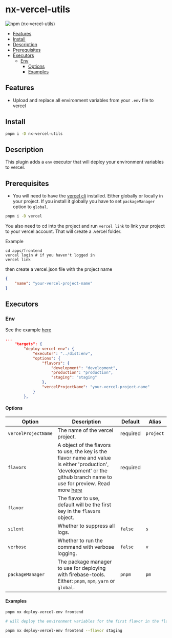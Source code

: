 # nx-vercel-utils<!-- omit in toc -->

![npm (nx-vercel-utils)](https://img.shields.io/npm/v/nx-vercel-utils)

-   [Features](#features)
-   [Install](#install)
-   [Description](#description)
-   [Prerequisites](#prerequisites)
-   [Executors](#executors)
    -   [Env](#env)
        -   [Options](#options)
        -   [Examples](#examples)

## Features

-   Upload and replace all environment variables from your `.env` file to vercel

## Install

```bash
pnpm i -D nx-vercel-utils
```

## Description

This plugin adds a `env` executor that will deploy your environment variables to vercel.

## Prerequisites

-   You will need to have the [vercel cli](https://www.npmjs.com/package/vercel) installed. Either globally or locally in your project. If you install it globally you have to set `packageManager` option to `global`.

```bash
pnpm i -D vercel
```

You also need to cd into the project and run `vercel link` to link your project to your vercel account. That will create a .vercel folder.

Example

```
cd apps/frontend
vercel login # if you haven't logged in
vercel link
```

then create a vercel.json file with the project name

```json
{
	"name": "your-vercel-project-name"
}
```

## Executors

### Env

See the example [here](https://github.com/snorreks/nx-vercel-utils/tree/master/example/apps/frontend)

```json
...
	"targets": {
		"deploy-vercel-env": {
			"executor": "../dist:env",
			"options": {
				"flavors": {
					"development": "development",
					"production": "production",
					"staging": "staging"
				},
				"vercelProjectName": "your-vercel-project-name"
			}
		},
```

#### Options

| Option              | Description                                                                                                                                                                                                                                             | Default  | Alias     |
| ------------------- | ------------------------------------------------------------------------------------------------------------------------------------------------------------------------------------------------------------------------------------------------------- | -------- | --------- |
| `vercelProjectName` | The name of the vercel project.                                                                                                                                                                                                                         | required | `project` |
| `flavors`           | A object of the flavors to use, the key is the flavor name and value is either 'production', 'development' or the github branch name to use for preview. Read more [here](https://vercel.com/docs/concepts/projects/environment-variables#environments) | required |           |
| `flavor`            | The flavor to use, default will be the first key in the `flavors` object.                                                                                                                                                                               |          |           |
| `silent`            | Whether to suppress all logs.                                                                                                                                                                                                                           | `false`  | `s`       |
| `verbose`           | Whether to run the command with verbose logging.                                                                                                                                                                                                        | `false`  | `v`       |
| `packageManager`    | The package manager to use for deploying with firebase-tools. Either: `pnpm`, `npm`, `yarn` or `global`.                                                                                                                                                | `pnpm`   | `pm`      |

#### Examples

```bash
pnpm nx deploy-vercel-env frontend

# will deploy the environment variables for the first flavor in the flavors object
```

```bash
pnpm nx deploy-vercel-env frontend --flavor staging
```
